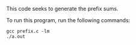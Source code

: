 This code seeks to generate the prefix sums.

To run this program, run the following commands:

    gcc prefix.c -lm
    ./a.out
